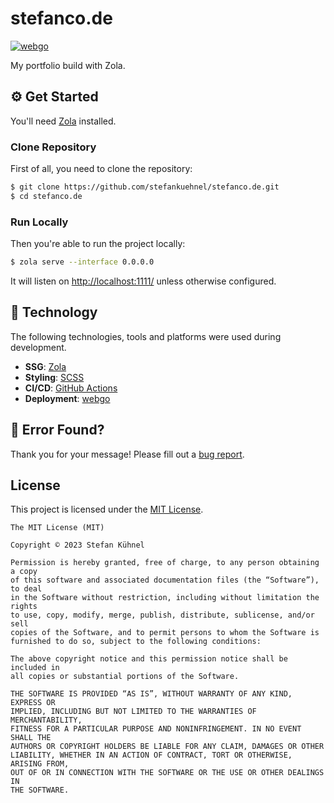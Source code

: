 # stefanco.de

[![webgo](../../actions/workflows/webgo.yml/badge.svg)](../../actions/workflows/webgo.yml)

My portfolio build with Zola.

## ⚙️ Get Started

You'll need [Zola](https://getzola.org) installed.

### Clone Repository

First of all, you need to clone the repository:

```bash
$ git clone https://github.com/stefankuehnel/stefanco.de.git
$ cd stefanco.de
```

### Run Locally

Then you're able to run the project locally:

```bash
$ zola serve --interface 0.0.0.0
```

It will listen on [http://localhost:1111/](http://localhost:1111/) unless otherwise configured.

## 🔨 Technology

The following technologies, tools and platforms were used during development.

- **SSG**: [Zola](https://getzola.org)
- **Styling**: [SCSS](https://sass-lang.com)
- **CI/CD**: [GitHub Actions](https://github.com/actions)
- **Deployment**: [webgo](https://webgo.de)

## 👷‍ Error Found?

Thank you for your message! Please fill out a [bug report](../../issues/new?assignees=&labels=&template=bug_report.md&title=).

## License

This project is licensed under the [MIT License](https://choosealicense.com/licenses/mit/).

```
The MIT License (MIT)

Copyright © 2023 Stefan Kühnel

Permission is hereby granted, free of charge, to any person obtaining a copy
of this software and associated documentation files (the “Software”), to deal
in the Software without restriction, including without limitation the rights
to use, copy, modify, merge, publish, distribute, sublicense, and/or sell
copies of the Software, and to permit persons to whom the Software is
furnished to do so, subject to the following conditions:

The above copyright notice and this permission notice shall be included in
all copies or substantial portions of the Software.

THE SOFTWARE IS PROVIDED “AS IS”, WITHOUT WARRANTY OF ANY KIND, EXPRESS OR
IMPLIED, INCLUDING BUT NOT LIMITED TO THE WARRANTIES OF MERCHANTABILITY,
FITNESS FOR A PARTICULAR PURPOSE AND NONINFRINGEMENT. IN NO EVENT SHALL THE
AUTHORS OR COPYRIGHT HOLDERS BE LIABLE FOR ANY CLAIM, DAMAGES OR OTHER
LIABILITY, WHETHER IN AN ACTION OF CONTRACT, TORT OR OTHERWISE, ARISING FROM,
OUT OF OR IN CONNECTION WITH THE SOFTWARE OR THE USE OR OTHER DEALINGS IN
THE SOFTWARE.
```

